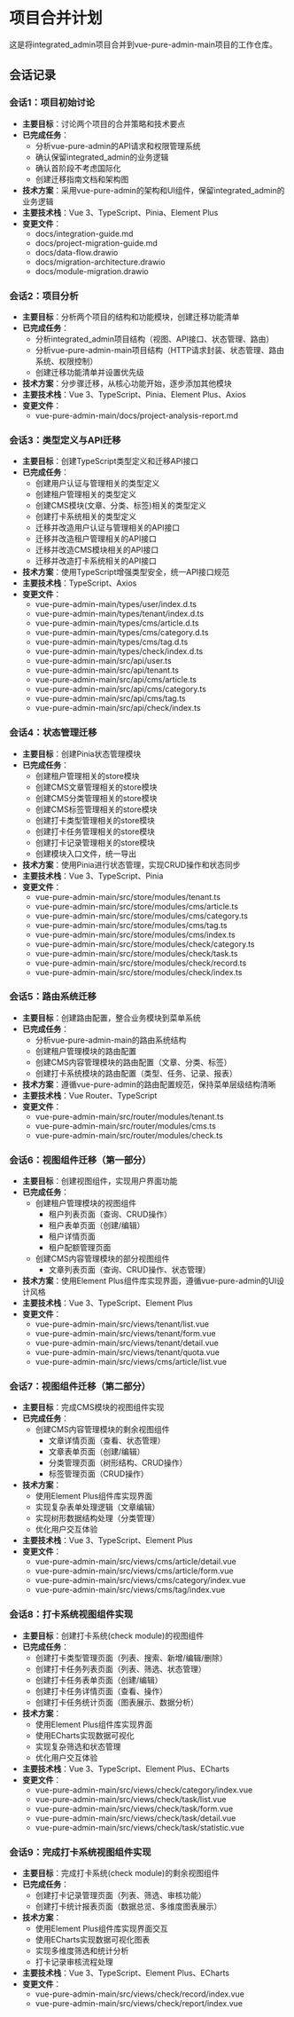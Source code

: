 # 项目合并计划

这是将integrated_admin项目合并到vue-pure-admin-main项目的工作仓库。

## 会话记录

### 会话1：项目初始讨论
- **主要目标**：讨论两个项目的合并策略和技术要点
- **已完成任务**：
  - 分析vue-pure-admin的API请求和权限管理系统
  - 确认保留integrated_admin的业务逻辑
  - 确认首阶段不考虑国际化
  - 创建迁移指南文档和架构图
- **技术方案**：采用vue-pure-admin的架构和UI组件，保留integrated_admin的业务逻辑
- **主要技术栈**：Vue 3、TypeScript、Pinia、Element Plus
- **变更文件**：
  - docs/integration-guide.md
  - docs/project-migration-guide.md
  - docs/data-flow.drawio
  - docs/migration-architecture.drawio
  - docs/module-migration.drawio

### 会话2：项目分析
- **主要目标**：分析两个项目的结构和功能模块，创建迁移功能清单
- **已完成任务**：
  - 分析integrated_admin项目结构（视图、API接口、状态管理、路由）
  - 分析vue-pure-admin-main项目结构（HTTP请求封装、状态管理、路由系统、权限控制）
  - 创建迁移功能清单并设置优先级
- **技术方案**：分步骤迁移，从核心功能开始，逐步添加其他模块
- **主要技术栈**：Vue 3、TypeScript、Pinia、Element Plus、Axios
- **变更文件**：
  - vue-pure-admin-main/docs/project-analysis-report.md

### 会话3：类型定义与API迁移
- **主要目标**：创建TypeScript类型定义和迁移API接口
- **已完成任务**：
  - 创建用户认证与管理相关的类型定义
  - 创建租户管理相关的类型定义
  - 创建CMS模块(文章、分类、标签)相关的类型定义
  - 创建打卡系统相关的类型定义
  - 迁移并改造用户认证与管理相关的API接口
  - 迁移并改造租户管理相关的API接口
  - 迁移并改造CMS模块相关的API接口
  - 迁移并改造打卡系统相关的API接口
- **技术方案**：使用TypeScript增强类型安全，统一API接口规范
- **主要技术栈**：TypeScript、Axios
- **变更文件**：
  - vue-pure-admin-main/types/user/index.d.ts
  - vue-pure-admin-main/types/tenant/index.d.ts
  - vue-pure-admin-main/types/cms/article.d.ts
  - vue-pure-admin-main/types/cms/category.d.ts
  - vue-pure-admin-main/types/cms/tag.d.ts
  - vue-pure-admin-main/types/check/index.d.ts
  - vue-pure-admin-main/src/api/user.ts
  - vue-pure-admin-main/src/api/tenant.ts
  - vue-pure-admin-main/src/api/cms/article.ts
  - vue-pure-admin-main/src/api/cms/category.ts
  - vue-pure-admin-main/src/api/cms/tag.ts
  - vue-pure-admin-main/src/api/check/index.ts

### 会话4：状态管理迁移
- **主要目标**：创建Pinia状态管理模块
- **已完成任务**：
  - 创建租户管理相关的store模块
  - 创建CMS文章管理相关的store模块
  - 创建CMS分类管理相关的store模块
  - 创建CMS标签管理相关的store模块
  - 创建打卡类型管理相关的store模块
  - 创建打卡任务管理相关的store模块
  - 创建打卡记录管理相关的store模块
  - 创建模块入口文件，统一导出
- **技术方案**：使用Pinia进行状态管理，实现CRUD操作和状态同步
- **主要技术栈**：Vue 3、TypeScript、Pinia
- **变更文件**：
  - vue-pure-admin-main/src/store/modules/tenant.ts
  - vue-pure-admin-main/src/store/modules/cms/article.ts
  - vue-pure-admin-main/src/store/modules/cms/category.ts
  - vue-pure-admin-main/src/store/modules/cms/tag.ts
  - vue-pure-admin-main/src/store/modules/cms/index.ts
  - vue-pure-admin-main/src/store/modules/check/category.ts
  - vue-pure-admin-main/src/store/modules/check/task.ts
  - vue-pure-admin-main/src/store/modules/check/record.ts
  - vue-pure-admin-main/src/store/modules/check/index.ts

### 会话5：路由系统迁移
- **主要目标**：创建路由配置，整合业务模块到菜单系统
- **已完成任务**：
  - 分析vue-pure-admin-main的路由系统结构
  - 创建租户管理模块的路由配置
  - 创建CMS内容管理模块的路由配置（文章、分类、标签）
  - 创建打卡系统模块的路由配置（类型、任务、记录、报表）
- **技术方案**：遵循vue-pure-admin的路由配置规范，保持菜单层级结构清晰
- **主要技术栈**：Vue Router、TypeScript
- **变更文件**：
  - vue-pure-admin-main/src/router/modules/tenant.ts
  - vue-pure-admin-main/src/router/modules/cms.ts
  - vue-pure-admin-main/src/router/modules/check.ts

### 会话6：视图组件迁移（第一部分）
- **主要目标**：创建视图组件，实现用户界面功能
- **已完成任务**：
  - 创建租户管理模块的视图组件
    - 租户列表页面（查询、CRUD操作）
    - 租户表单页面（创建/编辑）
    - 租户详情页面
    - 租户配额管理页面
  - 创建CMS内容管理模块的部分视图组件
    - 文章列表页面（查询、CRUD操作、状态管理）
- **技术方案**：使用Element Plus组件库实现界面，遵循vue-pure-admin的UI设计风格
- **主要技术栈**：Vue 3、TypeScript、Element Plus
- **变更文件**：
  - vue-pure-admin-main/src/views/tenant/list.vue
  - vue-pure-admin-main/src/views/tenant/form.vue
  - vue-pure-admin-main/src/views/tenant/detail.vue
  - vue-pure-admin-main/src/views/tenant/quota.vue
  - vue-pure-admin-main/src/views/cms/article/list.vue

### 会话7：视图组件迁移（第二部分）
- **主要目标**：完成CMS模块的视图组件实现
- **已完成任务**：
  - 创建CMS内容管理模块的剩余视图组件
    - 文章详情页面（查看、状态管理）
    - 文章表单页面（创建/编辑）
    - 分类管理页面（树形结构、CRUD操作）
    - 标签管理页面（CRUD操作）
- **技术方案**：
  - 使用Element Plus组件库实现界面
  - 实现复杂表单处理逻辑（文章编辑）
  - 实现树形数据结构处理（分类管理）
  - 优化用户交互体验
- **主要技术栈**：Vue 3、TypeScript、Element Plus
- **变更文件**：
  - vue-pure-admin-main/src/views/cms/article/detail.vue
  - vue-pure-admin-main/src/views/cms/article/form.vue
  - vue-pure-admin-main/src/views/cms/category/index.vue
  - vue-pure-admin-main/src/views/cms/tag/index.vue

### 会话8：打卡系统视图组件实现
- **主要目标**：创建打卡系统(check module)的视图组件
- **已完成任务**：
  - 创建打卡类型管理页面（列表、搜索、新增/编辑/删除）
  - 创建打卡任务列表页面（列表、筛选、状态管理）
  - 创建打卡任务表单页面（创建/编辑）
  - 创建打卡任务详情页面（查看、操作）
  - 创建打卡任务统计页面（图表展示、数据分析）
- **技术方案**：
  - 使用Element Plus组件库实现界面
  - 使用ECharts实现数据可视化
  - 实现复杂筛选和状态管理
  - 优化用户交互体验
- **主要技术栈**：Vue 3、TypeScript、Element Plus、ECharts
- **变更文件**：
  - vue-pure-admin-main/src/views/check/category/index.vue
  - vue-pure-admin-main/src/views/check/task/list.vue
  - vue-pure-admin-main/src/views/check/task/form.vue
  - vue-pure-admin-main/src/views/check/task/detail.vue
  - vue-pure-admin-main/src/views/check/task/statistic.vue

### 会话9：完成打卡系统视图组件实现
- **主要目标**：完成打卡系统(check module)的剩余视图组件
- **已完成任务**：
  - 创建打卡记录管理页面（列表、筛选、审核功能）
  - 创建打卡统计报表页面（数据总览、多维度图表展示）
- **技术方案**：
  - 使用Element Plus组件库实现界面交互
  - 使用ECharts实现数据可视化图表
  - 实现多维度筛选和统计分析
  - 打卡记录审核流程处理
- **主要技术栈**：Vue 3、TypeScript、Element Plus、ECharts
- **变更文件**：
  - vue-pure-admin-main/src/views/check/record/index.vue
  - vue-pure-admin-main/src/views/check/report/index.vue 